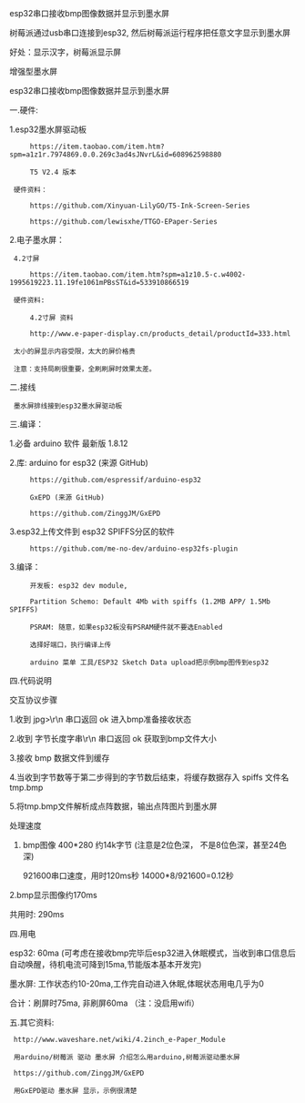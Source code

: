 esp32串口接收bmp图像数据并显示到墨水屏

树莓派通过usb串口连接到esp32, 然后树莓派运行程序把任意文字显示到墨水屏

好处：显示汉字，树莓派显示屏

 

 

 增强型墨水屏

  esp32串口接收bmp图像数据并显示到墨水屏

 

  一.硬件:

  1.esp32墨水屏驱动板

         https://item.taobao.com/item.htm?spm=a1z1r.7974869.0.0.269c3ad4sJNvrL&id=608962598880

         T5 V2.4 版本      

     硬件资料：

         https://github.com/Xinyuan-LilyGO/T5-Ink-Screen-Series

         https://github.com/lewisxhe/TTGO-EPaper-Series      

  2.电子墨水屏：

     4.2寸屏

         https://item.taobao.com/item.htm?spm=a1z10.5-c.w4002-1995619223.11.19fe1061mPBsST&id=533910866519

     硬件资料:

         4.2寸屏 资料

         http://www.e-paper-display.cn/products_detail/productId=333.html

     太小的屏显示内容受限，太大的屏价格贵

     注意：支持局刷很重要，全刷刷屏时效果太差。

  二.接线

     墨水屏排线接到esp32墨水屏驱动板

  三.编译：

  1.必备 arduino 软件 最新版 1.8.12

  2.库:  arduino for esp32 (来源 GitHub)

         https://github.com/espressif/arduino-esp32

         GxEPD (来源 GitHub)

         https://github.com/ZinggJM/GxEPD

  3.esp32上传文件到 esp32 SPIFFS分区的软件

         https://github.com/me-no-dev/arduino-esp32fs-plugin

  3.编译：

         开发板: esp32 dev module,

         Partition Schemo: Default 4Mb with spiffs (1.2MB APP/ 1.5Mb SPIFFS)

         PSRAM: 随意，如果esp32板没有PSRAM硬件就不要选Enabled

         选择好端口，执行编译上传

         arduino 菜单 工具/ESP32 Sketch Data upload把示例bmp图传到esp32

  四.代码说明

  交互协议步骤

  1.收到 jpg>\r\n   串口返回 ok 进入bmp准备接收状态

  2.收到 字节长度字串\r\n 串口返回 ok 获取到bmp文件大小

  3.接收 bmp 数据文件到缓存 

  4.当收到字节数等于第二步得到的字节数后结束，将缓存数据存入 spiffs 文件名tmp.bmp

  5.将tmp.bmp文件解析成点阵数据，输出点阵图片到墨水屏

  处理速度

  1. bmp图像 400*280 约14k字节 (注意是2位色深， 不是8位色深，甚至24色深)

     921600串口速度，用时120ms秒   14000*8/921600=0.12秒

  2.bmp显示图像约170ms

  共用时: 290ms

  四.用电

  esp32: 60ma (可考虑在接收bmp完毕后esp32进入休眠模式，当收到串口信息后自动唤醒，待机电流可降到15ma,节能版本基本开发完)

  墨水屏: 工作状态约10-20ma,工作完自动进入休眠,体眠状态用电几乎为0

  合计：刷屏时75ma, 非刷屏60ma （注：没启用wifi）

  五.其它资料:          

     http://www.waveshare.net/wiki/4.2inch_e-Paper_Module

     用arduino/树莓派 驱动 墨水屏 介绍怎么用arduino,树莓派驱动墨水屏

     https://github.com/ZinggJM/GxEPD

     用GxEPD驱动 墨水屏 显示，示例很清楚
